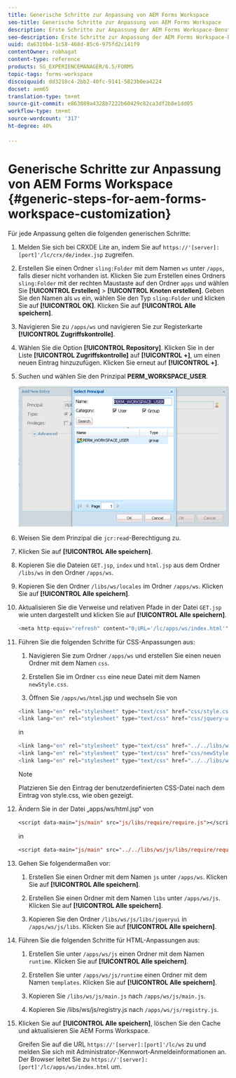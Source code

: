 ```yaml
---
title: Generische Schritte zur Anpassung von AEM Forms Workspace
seo-title: Generische Schritte zur Anpassung von AEM Forms Workspace
description: Erste Schritte zur Anpassung der AEM Forms Workspace-Benutzeroberfläche.
seo-description: Erste Schritte zur Anpassung der AEM Forms Workspace-Benutzeroberfläche.
uuid: da6310b4-1c58-468d-85c6-975fd2c141f9
contentOwner: robhagat
content-type: reference
products: SG_EXPERIENCEMANAGER/6.5/FORMS
topic-tags: forms-workspace
discoiquuid: dd3218c4-2bb2-40fc-9141-5823b0ea4224
docset: aem65
translation-type: tm+mt
source-git-commit: e863089a4328b7222b60429c82ca3df2b8e1dd05
workflow-type: tm+mt
source-wordcount: '317'
ht-degree: 40%

---
```



# Generische Schritte zur Anpassung von AEM Forms Workspace {#generic-steps-for-aem-forms-workspace-customization}

Für jede Anpassung gelten die folgenden generischen Schritte:

1. Melden Sie sich bei CRXDE Lite an, indem Sie auf `https://'[server]:[port]'/lc/crx/de/index.jsp` zugreifen.
1. Erstellen Sie einen Ordner `sling:Folder` mit dem Namen `ws` unter `/apps`, falls dieser nicht vorhanden ist. Klicken Sie zum Erstellen eines Ordners `sling:Folder` mit der rechten Maustaste auf den Ordner `apps` und wählen Sie **[!UICONTROL Erstellen]** > **[!UICONTROL Knoten erstellen]**. Geben Sie den Namen als `ws` ein, wählen Sie den Typ `sling:Folder` und klicken Sie auf **[!UICONTROL OK]**. Klicken Sie auf **[!UICONTROL Alle speichern]**.
1. Navigieren Sie zu `/apps/ws` und navigieren Sie zur Registerkarte **[!UICONTROL Zugriffskontrolle]**.
1. Wählen Sie die Option **[!UICONTROL Repository]**. Klicken Sie in der Liste **[!UICONTROL Zugriffskontrolle]** auf **[!UICONTROL +]**, um einen neuen Eintrag hinzuzufügen. Klicken Sie erneut auf **[!UICONTROL +]**.
1. Suchen und wählen Sie den Prinzipal **PERM_WORKSPACE_USER**.

   ![Wählen Sie PERM_WORKSPACE_USER als Teil von allgemeinen Schritten, um HTML Workspace anzupassen](assets/perm_workspace_user.png)

1. Weisen Sie dem Prinzipal die `jcr:read`-Berechtigung zu.
1. Klicken Sie auf **[!UICONTROL Alle speichern]**.
1. Kopieren Sie die Dateien `GET.jsp`, `index` und `html.jsp` aus dem Ordner `/libs/ws` in den Ordner `/apps/ws`.
1. Kopieren Sie den Ordner `/libs/ws/locales` im Ordner `/apps/ws`. Klicken Sie auf **[!UICONTROL Alle speichern]**.
1. Aktualisieren Sie die Verweise und relativen Pfade in der Datei `GET.jsp` wie unten dargestellt und klicken Sie auf **[!UICONTROL Alle speichern]**.

   ```javascript
   <meta http-equiv="refresh" content="0;URL='/lc/apps/ws/index.html'" />
   ```

1. Führen Sie die folgenden Schritte für CSS-Anpassungen aus:

   1. Navigieren Sie zum Ordner `/apps/ws` und erstellen Sie einen neuen Ordner mit dem Namen `css`.

   1. Erstellen Sie im Ordner `css` eine neue Datei mit dem Namen `newStyle.css`.

   1. Öffnen Sie `/apps/ws/html`.jsp und wechseln Sie von

   ```javascript
   <link lang="en" rel="stylesheet" type="text/css" href="css/style.css" />
   <link lang="en" rel="stylesheet" type="text/css" href="css/jquery-ui.css"/>
   ```

   in

   ```javascript
   <link lang="en" rel="stylesheet" type="text/css" href="../../libs/ws/css/style.css" />
   <link lang="en" rel="stylesheet" type="text/css" href="css/newStyle.css" />
   <link lang="en" rel="stylesheet" type="text/css" href="../../libs/ws/css/jquery-ui.css"/>
   ```

   >[!NOTE]
   >
   >Platzieren Sie den Eintrag der benutzerdefinierten CSS-Datei nach dem Eintrag von style.css, wie oben gezeigt.

1. Ändern Sie in der Datei „apps/ws/html.jsp“ von

   ```jsp
   <script data-main="js/main" src="js/libs/require/require.js"></script>
   ```

   in

   ```jsp
   <script data-main="js/main" src="../../libs/ws/js/libs/require/require.js"></script>
   ```

1. Gehen Sie folgendermaßen vor:

   1. Erstellen Sie einen Ordner mit dem Namen `js` unter `/apps/ws`. Klicken Sie auf **[!UICONTROL Alle speichern]**.

   1. Erstellen Sie einen Ordner mit dem Namen `libs` unter `/apps/ws/js`. Klicken Sie auf **[!UICONTROL Alle speichern]**.

   1. Kopieren Sie den Ordner `/libs/ws/js/libs/jqueryui` in `/apps/ws/js/libs`. Klicken Sie auf **[!UICONTROL Alle speichern]**.

1. Führen Sie die folgenden Schritte für HTML-Anpassungen aus:

   1. Erstellen Sie unter `/apps/ws/js` einen Ordner mit dem Namen `runtime`. Klicken Sie auf **[!UICONTROL Alle speichern]**.

   1. Erstellen Sie unter `/apps/ws/js/runtime` einen Ordner mit dem Namen `templates`. Klicken Sie auf **[!UICONTROL Alle speichern]**.

   1. Kopieren Sie `/libs/ws/js/main.js` nach `/apps/ws/js/main.js`.

   1. Kopieren Sie /libs/ws/js/registry.js nach `/apps/ws/js/registry.js`.

1. Klicken Sie auf **[!UICONTROL Alle speichern]**, löschen Sie den Cache und aktualisieren Sie AEM Forms Workspace.

   Greifen Sie auf die URL `https://'[server]:[port]'/lc/ws` zu und melden Sie sich mit Administrator-/Kennwort-Anmeldeinformationen an. Der Browser leitet Sie zu `https://'[server]:[port]'/lc/apps/ws/index.html` um.
